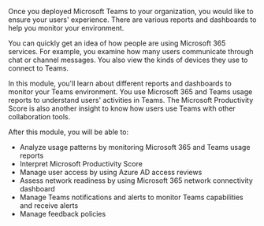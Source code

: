 Once you deployed Microsoft Teams to your organization, you would like to ensure your users' experience. There are various reports and dashboards to help you monitor your environment. 

You can quickly get an idea of how people are using Microsoft 365 services. For example, you examine how many users communicate through chat or channel messages. You also view the kinds of devices they use to connect to Teams. 

In this module, you'll learn about different reports and dashboards to monitor your Teams environment. You use Microsoft 365 and Teams usage reports to understand users' activities in Teams. The Microsoft Productivity Score is also another insight to know how users use Teams with other collaboration tools. 

After this module, you will be able to: 

* Analyze usage patterns by monitoring Microsoft 365 and Teams usage reports
* Interpret Microsoft Productivity Score
* Manage user access by using Azure AD access reviews
* Assess network readiness by using Microsoft 365 network connectivity dashboard
* Manage Teams notifications and alerts   to monitor Teams capabilities and receive alerts
* Manage feedback policies 
